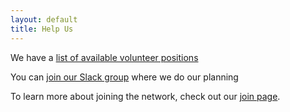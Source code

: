 ```yaml
---
layout: default
title: Help Us
---
```


We have a [list of available volunteer positions](http://nycmesh.net/help)

You can [join our Slack group](http://slack.nycmesh.net) where we do our planning

To learn more about joining the network, check out our [join page](https://nycmesh.net/join).

